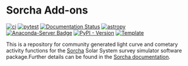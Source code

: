 # Sorcha Add-ons


[![ci](https://github.com/dirac-institute/sorcha-addons/actions/workflows/smoke-test.yml/badge.svg)](https://github.com/dirac-institute/sorcha-addons/actions/workflows/smoke-test.yml)
[![pytest](https://github.com/dirac-institute/sorcha-addons/actions/workflows/testing-and-coverage.yml/badge.svg)](https://github.com/dirac-institute/sorcha-addons/actions/workflows/testing-and-coverage.yml)
[![Documentation Status](https://readthedocs.org/projects/sorcha-addons/badge/?version=latest)](https://sorcha-addons.readthedocs.io/en/latest/?badge=latest)
[![astropy](http://img.shields.io/badge/powered%20by-AstroPy-orange.svg?style=flat)](http://www.astropy.org/) 
[![Anaconda-Server Badge](https://anaconda.org/conda-forge/sorcha-addons/badges/version.svg)](https://anaconda.org/conda-forge/sorcha-addons)
[![PyPI - Version](https://img.shields.io/pypi/v/sorcha-addons)](https://pypi.python.org/pypi/sorcha-addons)
[![Template](https://img.shields.io/badge/Template-LINCC%20Frameworks%20Python%20Project%20Template-brightgreen)](https://lincc-ppt.readthedocs.io/en/latest/)

This is a repository for community generated light curve and cometary activity
functions for the [Sorcha](https://github.com/dirac-institute/sorcha) Solar
System survey simulator software package.Further details can be found in the
[Sorcha documentation](https://sorcha.readthedocs.io).

